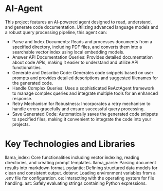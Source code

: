 # AI-Agent
This project features an AI-powered agent designed to read, understand, and generate code documentation.
Utilizing advanced language models and a robust query processing pipeline, this agent can:

* Parse and Index Documents: Reads and processes documents from a specified directory, including PDF files, and converts them into a searchable vector index using local embedding models.
* Answer API Documentation Queries: Provides detailed documentation about code APIs, making it easier to understand and utilize API functionalities.
* Generate and Describe Code: Generates code snippets based on user prompts and provides detailed descriptions and suggested filenames for the generated code.
* Handle Complex Queries: Uses a sophisticated ReActAgent framework to manage complex queries and integrate multiple tools for an enhanced response.
* Retry Mechanism for Robustness: Incorporates a retry mechanism to handle errors gracefully and ensure successful query processing.
* Save Generated Code: Automatically saves the generated code snippets to specified files, making it convenient to integrate the code into your projects.
  
# Key Technologies and Libraries
llama_index: Core functionalities including vector indexing, reading directories, and creating prompt templates.
llama_parse: Parsing document results into markdown format.
pydantic: Defining structured data models for clean and consistent output.
dotenv: Loading environment variables from a .env file for configuration.
os: Interacting with the operating system for file handling.
ast: Safely evaluating strings containing Python expressions.
